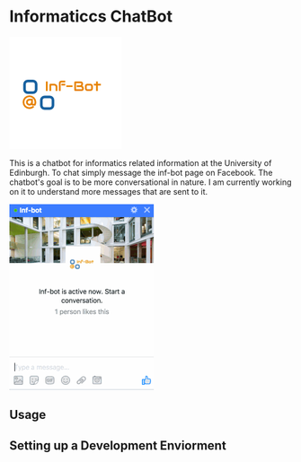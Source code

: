 # Informaticcs ChatBot

<img src="example/logo.png"/>

This is a chatbot for informatics related information at the University of Edinburgh. To chat simply message the inf-bot page on Facebook. The chatbot's goal is to be more conversational in nature. I am currently working on it to understand more messages that are sent to it.

<img src="example/chat_example.gif"/>

## Usage

## Setting up a Development Enviorment
